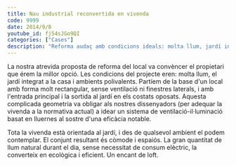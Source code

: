 ```yaml
---
title: Nau industrial reconvertida en vivenda
code: 9999
date: 2014/9/8
youtube_id: fj54sJGo9QI
categories: ["Cases"]
description: "Reforma audaç amb condicions ideals: molta llum, jardí integrat i espais versàtils, convertint el local en un encantador loft amb llum natural i eficiència energètica."
---
```


La nostra atrevida proposta de reforma del local va convèncer el propietari que érem la millor opció. Les condicions del projecte eren: molta llum, el jardí integrat a la casa i ambients polivalents. Partíem de la base d'un local amb forma molt rectangular, sense ventilació ni finestres laterals, i amb l'entrada principal i la sortida al jardí en els costats oposats. Aquesta complicada geometria va obligar als nostres dissenyadors (per adequar la vivenda a la normativa actual) a idear un sistema de ventilació-il·luminació basat en lluernes al sostre d'una eficàcia notable.

Tota la vivenda està orientada al jardí, i des de qualsevol ambient el podem contemplar. El conjunt resultant és còmode i espaiós. La gran quantitat de llum natural durant el dia, sense necessitat de consum elèctric, la converteix en ecològica i eficient. Un encant de loft.
